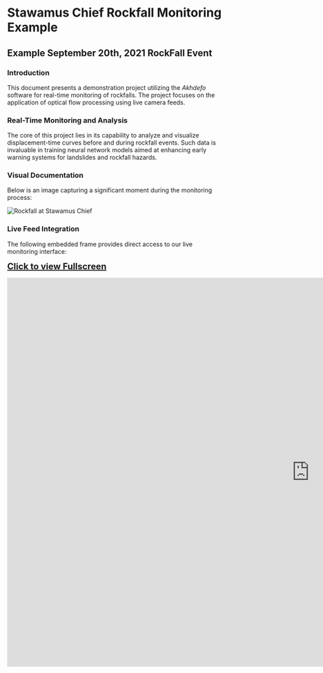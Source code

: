 # Stawamus Chief Rockfall Monitoring Example

## Example September 20th, 2021 RockFall Event

### Introduction
This document presents a demonstration project utilizing the *Akhdefo* software for real-time monitoring of rockfalls. The project focuses on the application of optical flow processing using live camera feeds.

### Real-Time Monitoring and Analysis
The core of this project lies in its capability to analyze and visualize displacement-time curves before and during rockfall events. Such data is invaluable in training neural network models aimed at enhancing early warning systems for landslides and rockfall hazards.




### Visual Documentation
Below is an image capturing a significant moment during the monitoring process:

![Rockfall at Stawamus Chief](./frame_2024-03-26_0_image.gif "Rockfall captured on September 20th, 2021")



### Live Feed Integration
The following embedded frame provides direct access to our live monitoring interface:


<a href="https://vervet-relaxed-vulture.ngrok-free.app" style="font-weight:bold; font-size:20px;">Click to view Fullscreen</a>


<iframe
    src="https://vervet-relaxed-vulture.ngrok-free.app"
    width="1400" height="900"
    frameborder="0"
    allowfullscreen>
</iframe>






